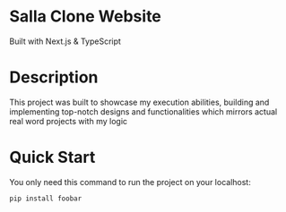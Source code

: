 # Salla Clone Website

Built with Next.js & TypeScript

# Description
This project was built to showcase my execution abilities, building and implementing top-notch designs and functionalities which mirrors actual real word projects with my logic

# Quick Start
You only need this command to run the project on your localhost:

```bash
pip install foobar
```
